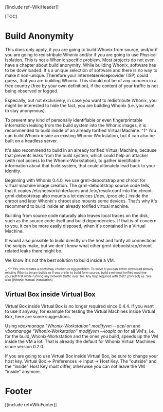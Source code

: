 [[include ref=WikiHeader]]

[TOC]

# Build Anonymity #
This does only apply, if you are going to build Whonix from source, and/or if you are going to redistribute Whonix and/or if you are going to use Physical Isolation. This is not a Whonix specific problem. Most projects do not even have a chapter about build anonymity. While building Whonix, software has to be downloaded. It's a unique selection of software and there is no way to make it non-unique. Therefore your **i**nternet**s**ervice**p**rovider (ISP) could guess, that you are building Whonix. This should not be of any concern in a free country (free by your own definition), if the content of your traffic is not being observed or logged.

Especially, but not exclusively, in case you want to redistribute Whonix, you might be interested to hide the fact, you are building Whonix (i.e. you want to stay anonymous).

To prevent any kind of personally identifiable or even fingerprintable information leaking from the build system into the Whonix images, it is recommended to build inside of an already torified Virtual Machine. ^1^ You can build Whonix inside an existing Whonix-Workstation, but it can also be built on a headless server.

It's also recommend to build in an already torified Virtual Machine, because that prevents leaks from the build system, which could help an attacker (with root access to the Whonix-Workstation), to gather identifiable information about that build system, that could ultimately lead back to your identity.

Beginning with Whonix 0.4.0, we use grml-debootstrap and chroot for virtual machine image creation. The grml-debootstrap source code tells, that it copies /etc/network/interfaces and /etc/resolv.conf into the chroot. grml-debootstrap also mounts a lot devices (/dev, /proc etc.) inside the chroot and later Whonix's chroot also mounts some devices. That's why it's recommend to build inside an already torified virtual machine.

Building from source code naturally also leaves local traces on the disk, such as the source code itself and build dependencies. If that is of concern to you, it can be more easily disposed, when it's contained in a Virtual Machine.

It would also possible to build directly on the host and torify all connections the scripts make, but we don't know what other grml-debootstrap/chroot related leaks there might be.

We know it's not the best solution to build inside a VM.

<font size="-3">
,,
^1^ Yes, this creates a bootstrap, chicken or egg problem. To solve it you can either download already existing Whonix binary builds or if you prefer to build form source, build a minimal torified machine yourself first while running any network traffic over Tor. Any help required with that? [Contact] us. See also [Whonix Manual Installation].
</font>

## Virtual Box inside Virtual Box ##
Virtual Box inside Virtual Box is no longer required since 0.4.4. If you want to use it anyway, for example for testing the Virtual Machines inside Virtual Box, here are some suggestions.

Using *vboxmanage "Whonix-Workstation" modifyvm --acpi on* and *vboxmanage "Whonix-Workstation" modifyvm --ioapic on* for all VM's, i.e. for the build_Whonix-Workstation and the ones you build, speeds up the VM inside the VM a lot. That is already the default for Whonix Virtual Machines since version 0.2.0.

If you are going to use Virtual Box inside Virtual Box, be sure to change your host key. Virtual Box -> Preferences -> Input -> Host Key. The "outside" and the "inside" Host Key must differ, otherwise you can not leave the VM "inside" anymore.

# Footer #
[[include ref=WikiFooter]]